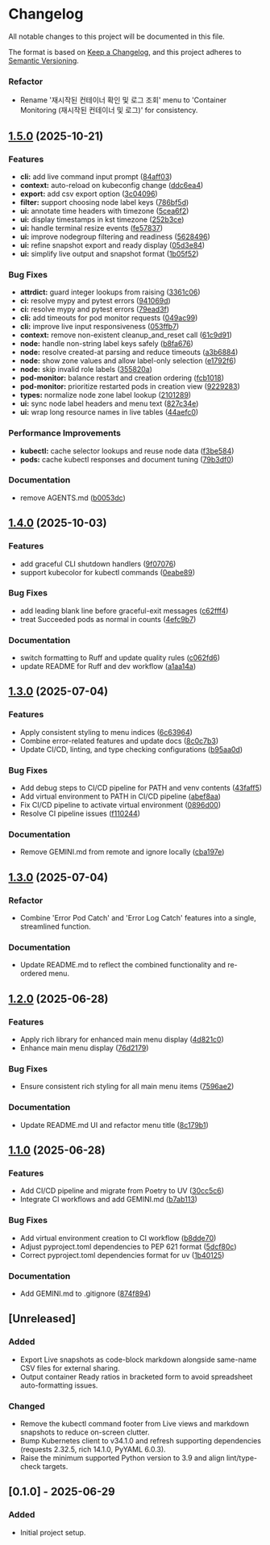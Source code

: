 # Changelog

All notable changes to this project will be documented in this file.

The format is based on [Keep a Changelog](https://keepachangelog.com/en/1.0.0/),
and this project adheres to [Semantic Versioning](https://semver.org/spec/v2.0.0.html).

### Refactor

* Rename '재시작된 컨테이너 확인 및 로그 조회' menu to 'Container Monitoring (재시작된 컨테이너 및 로그)' for consistency.

## [1.5.0](https://github.com/KKamJi98/kubernetes-monitoring-python/compare/v1.4.0...v1.5.0) (2025-10-21)


### Features

* **cli:** add live command input prompt ([84aff03](https://github.com/KKamJi98/kubernetes-monitoring-python/commit/84aff03b7f997eddf413d2d57af5548c8f45cb6b))
* **context:** auto-reload on kubeconfig change ([ddc6ea4](https://github.com/KKamJi98/kubernetes-monitoring-python/commit/ddc6ea47eca10e2d2f19f0bffe698d3fc6b02ea6))
* **export:** add csv export option ([3c04096](https://github.com/KKamJi98/kubernetes-monitoring-python/commit/3c040965045c05410af4fe90d5789ba7a62584d9))
* **filter:** support choosing node label keys ([786bf5d](https://github.com/KKamJi98/kubernetes-monitoring-python/commit/786bf5d3292f13234dd8aef62008174c52e2a00b))
* **ui:** annotate time headers with timezone ([5cea6f2](https://github.com/KKamJi98/kubernetes-monitoring-python/commit/5cea6f2fd82b39c0511061eb156d5f36489496d4))
* **ui:** display timestamps in kst timezone ([252b3ce](https://github.com/KKamJi98/kubernetes-monitoring-python/commit/252b3ce5b1dee794fc196989c9a1abdf586afe22))
* **ui:** handle terminal resize events ([fe57837](https://github.com/KKamJi98/kubernetes-monitoring-python/commit/fe578371d136efedd79ea5ba9968433c9b36ab79))
* **ui:** improve nodegroup filtering and readiness ([5628496](https://github.com/KKamJi98/kubernetes-monitoring-python/commit/56284966722554a57f7fc25d837fb4b1ecc3e976))
* **ui:** refine snapshot export and ready display ([05d3e84](https://github.com/KKamJi98/kubernetes-monitoring-python/commit/05d3e840c43a14a0cabaa05df07e06747d74d56b))
* **ui:** simplify live output and snapshot format ([1b05f52](https://github.com/KKamJi98/kubernetes-monitoring-python/commit/1b05f52322023ee348ef65a0c8c0a1b8b62a86e3))


### Bug Fixes

* **attrdict:** guard integer lookups from raising ([3361c06](https://github.com/KKamJi98/kubernetes-monitoring-python/commit/3361c06950d7485104994db1ddac6b8d87445510))
* **ci:** resolve mypy and pytest errors ([941069d](https://github.com/KKamJi98/kubernetes-monitoring-python/commit/941069de0894b1ebbb1a6128103be5eb43bd4bf4))
* **ci:** resolve mypy and pytest errors ([79ead3f](https://github.com/KKamJi98/kubernetes-monitoring-python/commit/79ead3f4fae066f3f6f6d7b00ad641760878ce2e))
* **cli:** add timeouts for pod monitor requests ([049ac99](https://github.com/KKamJi98/kubernetes-monitoring-python/commit/049ac99e54e9716ad07c70b11fc2416e2e0d837e))
* **cli:** improve live input responsiveness ([053ffb7](https://github.com/KKamJi98/kubernetes-monitoring-python/commit/053ffb766204d23b758a4d615eea9ce6df66c608))
* **context:** remove non-existent cleanup_and_reset call ([61c9d91](https://github.com/KKamJi98/kubernetes-monitoring-python/commit/61c9d9183539cab98c1865aedc42b7db2a4440e8))
* **node:** handle non-string label keys safely ([b8fa676](https://github.com/KKamJi98/kubernetes-monitoring-python/commit/b8fa676a3dfb918b1fcd4feeac74f74023edddfb))
* **node:** resolve created-at parsing and reduce timeouts ([a3b6884](https://github.com/KKamJi98/kubernetes-monitoring-python/commit/a3b68842b753c42787c3becf12babd0eb69f25dd))
* **node:** show zone values and allow label-only selection ([e1792f6](https://github.com/KKamJi98/kubernetes-monitoring-python/commit/e1792f68b7e39da36e548a326a0774b703749e19))
* **node:** skip invalid role labels ([355820a](https://github.com/KKamJi98/kubernetes-monitoring-python/commit/355820a1142738834c9d8fd0178c060d3c1e0385))
* **pod-monitor:** balance restart and creation ordering ([fcb1018](https://github.com/KKamJi98/kubernetes-monitoring-python/commit/fcb1018669947957f43f8d971a6b62f2dc55f75f))
* **pod-monitor:** prioritize restarted pods in creation view ([9229283](https://github.com/KKamJi98/kubernetes-monitoring-python/commit/922928323045aa2c108753618cb2c554e404793d))
* **types:** normalize node zone label lookup ([2101289](https://github.com/KKamJi98/kubernetes-monitoring-python/commit/21012899a4c0a681bce1465456b856e02c5e70d0))
* **ui:** sync node label headers and menu text ([827c34e](https://github.com/KKamJi98/kubernetes-monitoring-python/commit/827c34e3d478bb388b81ecf6b51a30d71d4f665c))
* **ui:** wrap long resource names in live tables ([44aefc0](https://github.com/KKamJi98/kubernetes-monitoring-python/commit/44aefc0f181429745b3e97d5ba476a6c3f2b8c3e))


### Performance Improvements

* **kubectl:** cache selector lookups and reuse node data ([f3be584](https://github.com/KKamJi98/kubernetes-monitoring-python/commit/f3be584df817385a0b5593f7bd94c5b6d9493be9))
* **pods:** cache kubectl responses and document tuning ([79b3df0](https://github.com/KKamJi98/kubernetes-monitoring-python/commit/79b3df00c1dc492654fd3f8cc6dc952222a1b385))


### Documentation

* remove AGENTS.md ([b0053dc](https://github.com/KKamJi98/kubernetes-monitoring-python/commit/b0053dc9775b679369789cc0dafbc3d0dff1ed54))

## [1.4.0](https://github.com/KKamJi98/kubernetes-monitoring-python/compare/v1.3.0...v1.4.0) (2025-10-03)


### Features

* add graceful CLI shutdown handlers ([9f07076](https://github.com/KKamJi98/kubernetes-monitoring-python/commit/9f07076ae112c3e91d72434cd6ef5f813362ffa5))
* support kubecolor for kubectl commands ([0eabe89](https://github.com/KKamJi98/kubernetes-monitoring-python/commit/0eabe8999ac0bc3396d2982113349ef170af98c6))


### Bug Fixes

* add leading blank line before graceful-exit messages ([c62fff4](https://github.com/KKamJi98/kubernetes-monitoring-python/commit/c62fff4ad0832f7a4b5b2bac9aa0a87f0f5d542d))
* treat Succeeded pods as normal in counts ([4efc9b7](https://github.com/KKamJi98/kubernetes-monitoring-python/commit/4efc9b72764f1beed32da4c31cac8c8fc2868777))


### Documentation

* switch formatting to Ruff and update quality rules ([c062fd6](https://github.com/KKamJi98/kubernetes-monitoring-python/commit/c062fd6bd53b4264c11d80ba550017ba60603166))
* update README for Ruff and dev workflow ([a1aa14a](https://github.com/KKamJi98/kubernetes-monitoring-python/commit/a1aa14a5801948048903cdb88f5a8426a05c1fdc))

## [1.3.0](https://github.com/KKamJi98/monitoring-kubernetes/compare/v1.2.0...v1.3.0) (2025-07-04)


### Features

* Apply consistent styling to menu indices ([6c63964](https://github.com/KKamJi98/monitoring-kubernetes/commit/6c63964d9f0900e807b46c9cb65793d86fdef4eb))
* Combine error-related features and update docs ([8c0c7b3](https://github.com/KKamJi98/monitoring-kubernetes/commit/8c0c7b3e621b7afa59ccdf8ea647c16236bf996a))
* Update CI/CD, linting, and type checking configurations ([b95aa0d](https://github.com/KKamJi98/monitoring-kubernetes/commit/b95aa0d6343c3dbed0dab95cef10e64c7ec05fe0))


### Bug Fixes

* Add debug steps to CI/CD pipeline for PATH and venv contents ([43faff5](https://github.com/KKamJi98/monitoring-kubernetes/commit/43faff570a6e9ce5ea99d45a3591ebc3db494284))
* Add virtual environment to PATH in CI/CD pipeline ([abef8aa](https://github.com/KKamJi98/monitoring-kubernetes/commit/abef8aafaa41d3236da33cac0aabe1b76da9f3bb))
* Fix CI/CD pipeline to activate virtual environment ([0896d00](https://github.com/KKamJi98/monitoring-kubernetes/commit/0896d000deb8430b491aeafa25ad56cefe2a4554))
* Resolve CI pipeline issues ([f110244](https://github.com/KKamJi98/monitoring-kubernetes/commit/f11024486b9ccec6183a8275922dc2686d2c2cf5))


### Documentation

* Remove GEMINI.md from remote and ignore locally ([cba197e](https://github.com/KKamJi98/monitoring-kubernetes/commit/cba197eb63bb7ccf59d15216bbd4a2999dc48e70))

## [1.3.0](https://github.com/KKamJi98/monitoring-kubernetes/compare/v1.2.0...v1.3.0) (2025-07-04)


### Refactor

* Combine 'Error Pod Catch' and 'Error Log Catch' features into a single, streamlined function.


### Documentation

* Update README.md to reflect the combined functionality and re-ordered menu.

## [1.2.0](https://github.com/KKamJi98/monitoring-kubernetes/compare/v1.1.0...v1.2.0) (2025-06-28)


### Features

* Apply rich library for enhanced main menu display ([4d821c0](https://github.com/KKamJi98/monitoring-kubernetes/commit/4d821c064accc1c09a08eb5b11cd5e4dc9bc1bf1))
* Enhance main menu display ([76d2179](https://github.com/KKamJi98/monitoring-kubernetes/commit/76d2179c82e334ab84d7d472df1c8b01a733c4dc))


### Bug Fixes

* Ensure consistent rich styling for all main menu items ([7596ae2](https://github.com/KKamJi98/monitoring-kubernetes/commit/7596ae29685893c897266f9f4868f8fb310a9ee6))


### Documentation

* Update README.md UI and refactor menu title ([8c179b1](https://github.com/KKamJi98/monitoring-kubernetes/commit/8c179b13ce165658278f63d780db34427b773390))

## [1.1.0](https://github.com/KKamJi98/monitoring-kubernetes/compare/v1.0.1...v1.1.0) (2025-06-28)


### Features

* Add CI/CD pipeline and migrate from Poetry to UV ([30cc5c6](https://github.com/KKamJi98/monitoring-kubernetes/commit/30cc5c638dbbf6a704ee6009f94d888fa207ecd1))
* Integrate CI workflows and add GEMINI.md ([b7ab113](https://github.com/KKamJi98/monitoring-kubernetes/commit/b7ab113b97781324b94d75f3b7512e1a3aa1d432))


### Bug Fixes

* Add virtual environment creation to CI workflow ([b8dde70](https://github.com/KKamJi98/monitoring-kubernetes/commit/b8dde70b1406989c25b5ad2a53e4ef817b4e60e6))
* Adjust pyproject.toml dependencies to PEP 621 format ([5dcf80c](https://github.com/KKamJi98/monitoring-kubernetes/commit/5dcf80cb49fdfddf0ef4186f35b4e7f981070804))
* Correct pyproject.toml dependencies format for uv ([1b40125](https://github.com/KKamJi98/monitoring-kubernetes/commit/1b401254b651f800e31b962f70b96644ef81a953))


### Documentation

* Add GEMINI.md to .gitignore ([874f894](https://github.com/KKamJi98/monitoring-kubernetes/commit/874f894bfcda46ec93737645928d7892757621ba))

## [Unreleased]

### Added

- Export Live snapshots as code-block markdown alongside same-name CSV files for external sharing.
- Output container Ready ratios in bracketed form to avoid spreadsheet auto-formatting issues.

### Changed

- Remove the kubectl command footer from Live views and markdown snapshots to reduce on-screen clutter.
- Bump Kubernetes client to v34.1.0 and refresh supporting dependencies (requests 2.32.5, rich 14.1.0, PyYAML 6.0.3).
- Raise the minimum supported Python version to 3.9 and align lint/type-check targets.

## [0.1.0] - 2025-06-29
### Added
- Initial project setup.

